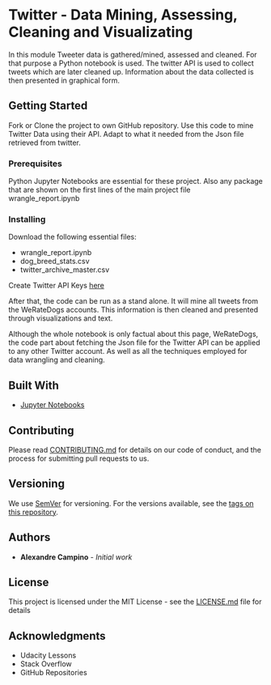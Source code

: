 # Twitter - Data Mining, Assessing, Cleaning and Visualizating
In this module Tweeter data is  gathered/mined, assessed and cleaned. For that purpose a Python notebook is used. The twitter API is used to collect tweets which are later cleaned up. Information about the  data collected is then presented in graphical form.

## Getting Started

Fork or Clone the project to own GitHub repository. Use this code to mine Twitter Data using their API. Adapt to what it needed from the Json file retrieved from twitter. 

### Prerequisites

Python Jupyter Notebooks are essential for these project. Also any package that are shown on the first lines of the main project file wrangle_report.ipynb

### Installing

Download the following essential files:
- wrangle_report.ipynb
- dog_breed_stats.csv
- twitter_archive_master.csv

Create Twitter API Keys [here](https://developer.twitter.com/en/docs/basics/authentication/guides/access-tokens)

After that, the code can be run as a stand alone. It will mine all tweets from the WeRateDogs accounts. This information is then cleaned
and presented through visualizations and text.

Although the whole notebook is only factual about this page, WeRateDogs, the code part about fetching the Json file for the Twitter API can be applied to any other Twitter account. As well as all the techniques employed for data wrangling and cleaning.

## Built With

* [Jupyter Notebooks](http://jupyter.org/)

## Contributing

Please read [CONTRIBUTING.md](https://gist.github.com/PurpleBooth/b24679402957c63ec426) for details on our code of conduct, and the process for submitting pull requests to us.

## Versioning

We use [SemVer](http://semver.org/) for versioning. For the versions available, see the [tags on this repository](https://github.com/your/project/tags). 

## Authors

* **Alexandre Campino** - *Initial work* 

## License

This project is licensed under the MIT License - see the [LICENSE.md](LICENSE.md) file for details

## Acknowledgments

* Udacity Lessons
* Stack Overflow
* GitHub Repositories
